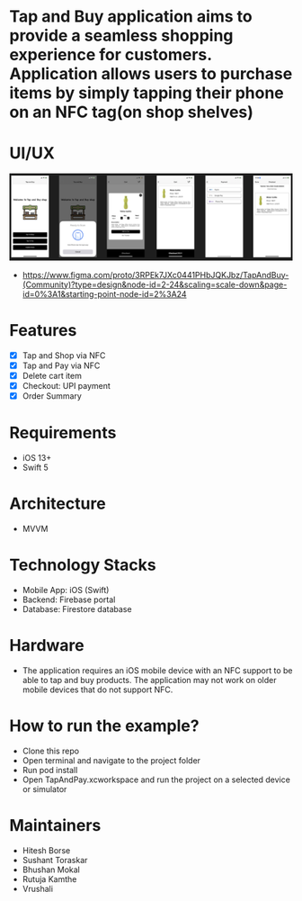# Tap and Buy application aims to provide a seamless shopping experience for customers. Application allows users to purchase items by simply tapping their phone on an NFC tag(on shop shelves)

# UI/UX
![Screenshot](https://github.com/hiteshborse12/TapAndBuy/blob/main/screenshot.png)
- https://www.figma.com/proto/3RPEk7JXc0441PHbJQKJbz/TapAndBuy-(Community)?type=design&node-id=2-24&scaling=scale-down&page-id=0%3A1&starting-point-node-id=2%3A24

# Features
- [x] Tap and Shop via NFC
- [x] Tap and Pay via NFC
- [x] Delete cart item
- [x] Checkout: UPI payment
- [x] Order Summary

# Requirements
- iOS 13+
- Swift 5

# Architecture
- MVVM

# Technology Stacks
- Mobile App: iOS (Swift)
- Backend: Firebase portal
- Database: Firestore database

# Hardware
- The application requires an iOS mobile device with an NFC support to be able to tap and buy products. The application may not work on older mobile devices that do not support NFC.

# How to run the example?
- Clone this repo
- Open terminal and navigate to the project folder
- Run pod install
- Open TapAndPay.xcworkspace and run the project on a selected device or simulator

# Maintainers
- Hitesh Borse
- Sushant Toraskar
- Bhushan Mokal
- Rutuja Kamthe
- Vrushali

